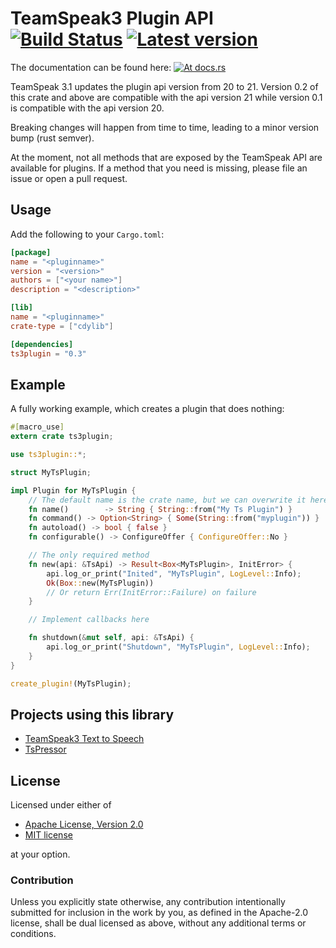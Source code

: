 TeamSpeak3 Plugin API &emsp; [![Build Status](https://travis-ci.org/ReSpeak/rust-ts3plugin.svg?branch=master)](https://travis-ci.org/ReSpeak/rust-ts3plugin) [![Latest version](https://img.shields.io/crates/v/ts3plugin.svg)](https://crates.io/crates/ts3plugin)
=====================
The documentation can be found here: [![At docs.rs](https://docs.rs/ts3plugin/badge.svg)](https://docs.rs/ts3plugin)

TeamSpeak 3.1 updates the plugin api version from 20 to 21.
Version 0.2 of this crate and above are compatible with the api version 21
while version 0.1 is compatible with the api version 20.

Breaking changes will happen from time to time, leading to a minor version
bump (rust semver).

At the moment, not all methods that are exposed by the TeamSpeak API are
available for plugins. If a method that you need is missing, please file an
issue or open a pull request.

## Usage

Add the following to your `Cargo.toml`:

```toml
[package]
name = "<pluginname>"
version = "<version>"
authors = ["<your name>"]
description = "<description>"

[lib]
name = "<pluginname>"
crate-type = ["cdylib"]

[dependencies]
ts3plugin = "0.3"
```

## Example

A fully working example, which creates a plugin that does nothing:

```rust
#[macro_use]
extern crate ts3plugin;

use ts3plugin::*;

struct MyTsPlugin;

impl Plugin for MyTsPlugin {
    // The default name is the crate name, but we can overwrite it here.
    fn name()        -> String { String::from("My Ts Plugin") }
    fn command() -> Option<String> { Some(String::from("myplugin")) }
    fn autoload() -> bool { false }
    fn configurable() -> ConfigureOffer { ConfigureOffer::No }

    // The only required method
    fn new(api: &TsApi) -> Result<Box<MyTsPlugin>, InitError> {
        api.log_or_print("Inited", "MyTsPlugin", LogLevel::Info);
        Ok(Box::new(MyTsPlugin))
        // Or return Err(InitError::Failure) on failure
    }

    // Implement callbacks here

    fn shutdown(&mut self, api: &TsApi) {
        api.log_or_print("Shutdown", "MyTsPlugin", LogLevel::Info);
    }
}

create_plugin!(MyTsPlugin);

```

Projects using this library
---------------------------
 - [TeamSpeak3 Text to Speech](https://github.com/ReSpeak/ts3tts)
 - [TsPressor](https://github.com/ReSpeak/TsPressor)

License
-------
Licensed under either of

 * [Apache License, Version 2.0](LICENSE-APACHE)
 * [MIT license](LICENSE-MIT)

at your option.

### Contribution

Unless you explicitly state otherwise, any contribution intentionally submitted
for inclusion in the work by you, as defined in the Apache-2.0 license, shall be
dual licensed as above, without any additional terms or conditions.
